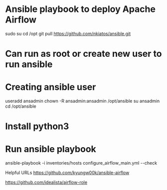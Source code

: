 # Ansible playbook to deploy Apache Airflow

sudo su
cd /opt
git pull https://github.com/nkiatos/ansible.git
# Can run as root or create new user to run ansible

# Creating ansible user
useradd ansadmin
chown -R ansadmin:ansadmin /opt/ansible
su ansadmin
cd /opt/ansible

# Install python3

# Run ansible playbook
ansible-playbook -i inventories/hosts configure_airflow_main.yml --check



Helpful URLs
https://github.com/kyungw00k/ansible-airflow

https://github.com/idealista/airflow-role
